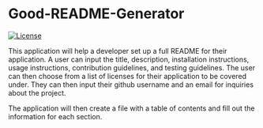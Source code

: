 # Good-README-Generator
[![License](https://img.shields.io/badge/License-Apache%202.0-blue.svg)](https://opensource.org/licenses/Apache-2.0)

This application will help a developer set up a full README for their application. A user can input the title, description, installation instructions, usage instructions, contribution guidelines, and testing guidelines. The user can then choose from a list of licenses for their application to be covered under. They can then input their github username and an email for inquiries about the project.

The application will then create a file with a table of contents and fill out the information for each section.

